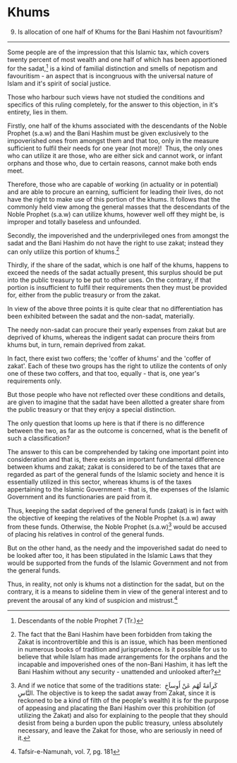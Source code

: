 Khums
=====

9. Is allocation of one half of Khums for the Bani Hashim not favouritism?
--------------------------------------------------------------------------

Some people are of the impression that this Islamic tax, which covers
twenty percent of most wealth and one half of which has been apportioned
for the sadat,[^1] is a kind of familial distinction and smells of
nepotism and favouritism - an aspect that is incongruous with the
universal nature of Islam and it's spirit of social justice.

Those who harbour such views have not studied the conditions and
specifics of this ruling completely, for the answer to this objection,
in it's entirety, lies in them.

Firstly, one half of the khums associated with the descendants of the
Noble Prophet (s.a.w) and the Bani Hashim must be given exclusively to
the impoverished ones from amongst them and that too, only in the
measure sufficient to fulfil their needs for one year (not more)!  Thus,
the only ones who can utilize it are those, who are either sick and
cannot work, or infant orphans and those who, due to certain reasons,
cannot make both ends meet.

Therefore, those who are capable of working (in actuality or in
potential) and are able to procure an earning, sufficient for leading
their lives, do not have the right to make use of this portion of the
khums. It follows that the commonly held view among the general masses
that the descendants of the Noble Prophet (s.a.w) can utilize khums,
however well off they might be, is improper and totally baseless and
unfounded.

Secondly, the impoverished and the underprivileged ones from amongst the
sadat and the Bani Hashim do not have the right to use zakat; instead
they can only utilize this portion of khums.[^2]

Thirdly, if the share of the sadat, which is one half of the khums,
happens to exceed the needs of the sadat actually present, this surplus
should be put into the public treasury to be put to other uses. On the
contrary, if that portion is insufficient to fulfil their requirements
then they must be provided for, either from the public treasury or from
the zakat.

In view of the above three points it is quite clear that no
differentiation has been exhibited between the sadat and the non-sadat,
materially.

The needy non-sadat can procure their yearly expenses from zakat but are
deprived of khums, whereas the indigent sadat can procure theirs from
khums but, in turn, remain deprived from zakat.

In fact, there exist two coffers; the 'coffer of khums' and the 'coffer
of zakat'. Each of these two groups has the right to utilize the
contents of only one of these two coffers, and that too, equally - that
is, one year's requirements only.

But those people who have not reflected over these conditions and
details, are given to imagine that the sadat have been allotted a
greater share from the public treasury or that they enjoy a special
distinction.

The only question that looms up here is that if there is no difference
between the two, as far as the outcome is concerned, what is the benefit
of such a classification?

The answer to this can be comprehended by taking one important point
into consideration and that is, there exists an important fundamental
difference between khums and zakat; zakat is considered to be of the
taxes that are regarded as part of the general funds of the Islamic
society and hence it is essentially utilized in this sector, whereas
khums is of the taxes appertaining to the Islamic Government - that is,
the expenses of the Islamic Government and its functionaries are paid
from it.

Thus, keeping the sadat deprived of the general funds (zakat) is in fact
with the objective of keeping the relatives of the Noble Prophet (s.a.w)
away from these funds. Otherwise, the Noble Prophet (s.a.w)[^3] would be
accused of placing his relatives in control of the general funds.

But on the other hand, as the needy and the impoverished sadat do need
to be looked after too, it has been stipulated in the Islamic Laws that
they would be supported from the funds of the Islamic Government and not
from the general funds.

Thus, in reality, not only is khums not a distinction for the sadat, but
on the contrary, it is a means to sideline them in view of the general
interest and to prevent the arousal of any kind of suspicion and
mistrust.[^4]

[^1]: Descendants of the noble Prophet 7 (Tr.)

[^2]: The fact that the Bani Hashim have been forbidden from taking the
Zakat is incontrovertible and this is an issue, which has been mentioned
in numerous books of tradition and jurisprudence. Is it possible for us
to believe that while Islam has made arrangements for the orphans and
the incapable and impoverished ones of the non-Bani Hashim, it has left
the Bani Hashim without any security - unattended and unlooked after?

[^3]: And if we notice that some of the traditions state:  كَراَمَةً
لَهُم عَنْ أَوساَخِ النَّاسِ. The objective is to keep the sadat away
from Zakat, since it is reckoned to be a kind of filth of the people's
wealth) it is for the purpose of appeasing and placating the Bani Hashim
over this prohibition (of utilizing the Zakat) and also for explaining
to the people that they should desist from being a burden upon the
public treasury, unless absolutely necessary, and leave the Zakat for
those, who are seriously in need of it.

[^4]: Tafsir-e-Namunah, vol. 7, pg. 181


